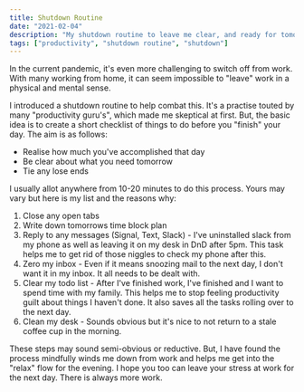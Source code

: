 ```yaml
---
title: Shutdown Routine
date: "2021-02-04"
description: "My shutdown routine to leave me clear, and ready for tomorrow"
tags: ["productivity", "shutdown routine", "shutdown"]
---
```


In the current pandemic, it's even more challenging to switch off from work. With many working from home, it can seem impossible to "leave" work in a physical and mental sense.

I introduced a shutdown routine to help combat this. It's a practise touted by many "productivity guru's", which made me skeptical at first. But, the basic idea is to create a short checklist of things to do before you "finish" your day. The aim is as follows:
* Realise how much you've accomplished that day
* Be clear about what you need tomorrow
* Tie any lose ends

I usually allot anywhere from 10-20 minutes to do this process. Yours may vary but here is my list and the reasons why:

1. Close any open tabs
2. Write down tomorrows time block plan
3. Reply to any messages (Signal, Text, Slack) - I've uninstalled slack from my phone as well as leaving it on my desk in DnD after 5pm. This task helps me to get rid of those niggles to check my phone after this.
4. Zero my inbox - Even if it means snoozing mail to the next day, I don't want it in my inbox. It all needs to be dealt with.
5. Clear my todo list - After I've finished work, I've finished and I want to spend time with my family. This helps me to stop feeling productivity guilt about things I haven't done. It also saves all the tasks rolling over to the next day.
6. Clean my desk - Sounds obvious but it's nice to not return to a stale coffee cup in the morning.

These steps may sound semi-obvious or reductive. But, I have found the process mindfully winds me down from work and helps me get into the "relax" flow for the evening. I hope you too can leave your stress at work for the next day. There is always more work.
